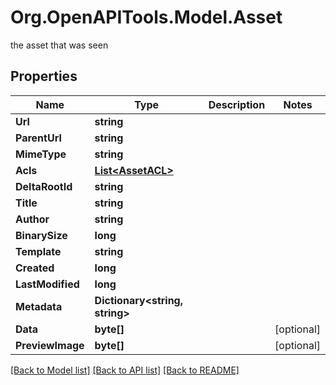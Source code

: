 # Org.OpenAPITools.Model.Asset
the asset that was seen

## Properties

Name | Type | Description | Notes
------------ | ------------- | ------------- | -------------
**Url** | **string** |  | 
**ParentUrl** | **string** |  | 
**MimeType** | **string** |  | 
**Acls** | [**List&lt;AssetACL&gt;**](AssetACL.md) |  | 
**DeltaRootId** | **string** |  | 
**Title** | **string** |  | 
**Author** | **string** |  | 
**BinarySize** | **long** |  | 
**Template** | **string** |  | 
**Created** | **long** |  | 
**LastModified** | **long** |  | 
**Metadata** | **Dictionary&lt;string, string&gt;** |  | 
**Data** | **byte[]** |  | [optional] 
**PreviewImage** | **byte[]** |  | [optional] 

[[Back to Model list]](../README.md#documentation-for-models) [[Back to API list]](../README.md#documentation-for-api-endpoints) [[Back to README]](../README.md)

